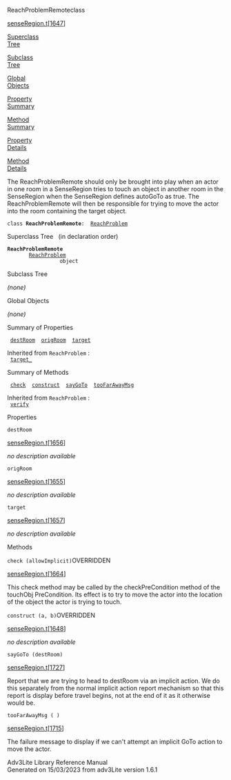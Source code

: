 ---
---
<span class="title">ReachProblemRemote</span><span class="type">class</span>

[senseRegion.t](../file/senseRegion.t.html)\[[1647](../source/senseRegion.t.html#1647)\]

[Superclass  
Tree](#_SuperClassTree_)

[Subclass  
Tree](#_SubClassTree_)

[Global  
Objects](#_ObjectSummary_)

[Property  
Summary](#_PropSummary_)

[Method  
Summary](#_MethodSummary_)

[Property  
Details](#_Properties_)

[Method  
Details](#_Methods_)

<div class="fdesc">

The ReachProblemRemote should only be brought into play when an actor in
one room in a SenseRegion tries to touch an object in another room in
the SenseRegion when the SenseRegion defines autoGoTo as true. The
ReachProblemRemote will then be responsible for trying to move the actor
into the room containing the target object.

`class `**`ReachProblemRemote`**` :   `[`ReachProblem`](../object/ReachProblem.html)

</div>

<span id="_SuperClassTree_"></span>

<div class="mjhd">

<span class="hdln">Superclass Tree</span>   (in declaration order)

</div>

**`ReachProblemRemote`**  
`         `[`ReachProblem`](../object/ReachProblem.html)  
`                 object`  
<span id="_SubClassTree_"></span>

<div class="mjhd">

<span class="hdln">Subclass Tree</span>  

</div>

*(none)* <span id="_ObjectSummary_"></span>

<div class="mjhd">

<span class="hdln">Global Objects</span>  

</div>

*(none)* <span id="_PropSummary_"></span>

<div class="mjhd">

<span class="hdln">Summary of Properties</span>  

</div>

` `[`destRoom`](#destRoom)`  `[`origRoom`](#origRoom)`  `[`target`](#target)`  `

Inherited from `ReachProblem` :  
` `[`target_`](../object/ReachProblem.html#target_)`  `

<span id="_MethodSummary_"></span>

<div class="mjhd">

<span class="hdln">Summary of Methods</span>  

</div>

` `[`check`](#check)`  `[`construct`](#construct)`  `[`sayGoTo`](#sayGoTo)`  `[`tooFarAwayMsg`](#tooFarAwayMsg)`  `

Inherited from `ReachProblem` :  
` `[`verify`](../object/ReachProblem.html#verify)`  `

<span id="_Properties_"></span>

<div class="mjhd">

<span class="hdln">Properties</span>  

</div>

<span id="destRoom"></span>

`destRoom`

[senseRegion.t](../file/senseRegion.t.html)\[[1656](../source/senseRegion.t.html#1656)\]

<div class="desc">

*no description available*

</div>

<span id="origRoom"></span>

`origRoom`

[senseRegion.t](../file/senseRegion.t.html)\[[1655](../source/senseRegion.t.html#1655)\]

<div class="desc">

*no description available*

</div>

<span id="target"></span>

`target`

[senseRegion.t](../file/senseRegion.t.html)\[[1657](../source/senseRegion.t.html#1657)\]

<div class="desc">

*no description available*

</div>

<span id="_Methods_"></span>

<div class="mjhd">

<span class="hdln">Methods</span>  

</div>

<span id="check"></span>

`check (allowImplicit)`<span class="rem">OVERRIDDEN</span>

[senseRegion.t](../file/senseRegion.t.html)\[[1664](../source/senseRegion.t.html#1664)\]

<div class="desc">

This check method may be called by the checkPreCondition method of the
touchObj PreCondition. Its effect is to try to move the actor into the
location of the object the actor is trying to touch.

</div>

<span id="construct"></span>

`construct (a, b)`<span class="rem">OVERRIDDEN</span>

[senseRegion.t](../file/senseRegion.t.html)\[[1648](../source/senseRegion.t.html#1648)\]

<div class="desc">

*no description available*

</div>

<span id="sayGoTo"></span>

`sayGoTo (destRoom)`

[senseRegion.t](../file/senseRegion.t.html)\[[1727](../source/senseRegion.t.html#1727)\]

<div class="desc">

Report that we are trying to head to destRoom via an implicit action. We
do this separately from the normal implicit action report mechanism so
that this report is display before travel begins, not at the end of it
as it otherwise would be.

</div>

<span id="tooFarAwayMsg"></span>

`tooFarAwayMsg ( )`

[senseRegion.t](../file/senseRegion.t.html)\[[1715](../source/senseRegion.t.html#1715)\]

<div class="desc">

The failure message to display if we can't attempt an implicit GoTo
action to move the actor.

</div>

<div class="ftr">

Adv3Lite Library Reference Manual  
Generated on 15/03/2023 from adv3Lite version 1.6.1

</div>
